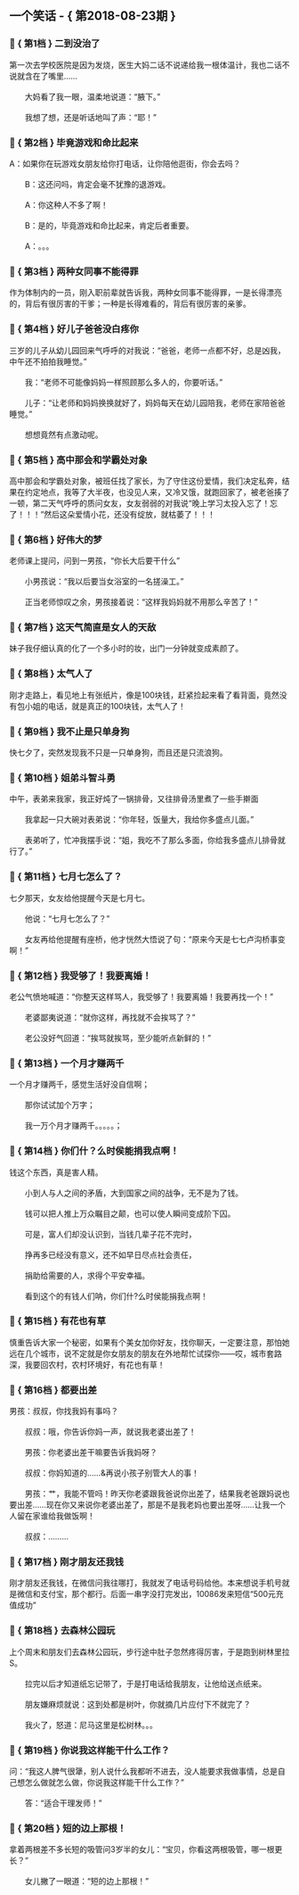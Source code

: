 ## 一个笑话 - { 第2018-08-23期 }
</hr>

### :jack_o_lantern: { 第1档 } 二到没治了
第一次去学校医院是因为发烧，医生大妈二话不说递给我一根体温计，我也二话不说就含在了嘴里……<br/><br/>　　大妈看了我一眼，温柔地说道：“腋下。”<br/><br/>　　我想了想，还是听话地叫了声：“耶！”


### :jack_o_lantern: { 第2档 } 毕竟游戏和命比起来
A：如果你在玩游戏女朋友给你打电话，让你陪他逛街，你会去吗？<br/><br/>　　B：这还问吗，肯定会毫不犹豫的退游戏。<br/><br/>　　A：你这种人不多了啊！<br/><br/>　　B：是的，毕竟游戏和命比起来，肯定后者重要。<br/><br/>　　A：。。。


### :jack_o_lantern: { 第3档 } 两种女同事不能得罪
作为体制内的一员，刚入职前辈就告诉我，两种女同事不能得罪，一是长得漂亮的，背后有很厉害的干爹；一种是长得难看的，背后有很厉害的亲爹。


### :jack_o_lantern: { 第4档 } 好儿子爸爸没白疼你
三岁的儿子从幼儿园回来气呼呼的对我说：“爸爸，老师一点都不好，总是凶我，中午还不拍拍我睡觉。”<br/><br/>　　我：“老师不可能像妈妈一样照顾那么多人的，你要听话。”<br/><br/>　　儿子：“让老师和妈妈换换就好了，妈妈每天在幼儿园陪我，老师在家陪爸爸睡觉。”<br/><br/>　　想想竟然有点激动呢。


### :jack_o_lantern: { 第5档 } 高中那会和学霸处对象
高中那会和学霸处对象，被班任找了家长，为了守住这份爱情，我们决定私奔，结果在约定地点，我等了大半夜，也没见人来，又冷又饿，就跑回家了，被老爸揍了一顿，第二天气呼呼的质问女友，女友弱弱的对我说“晚上学习太投入忘了！忘了！！！”然后这朵爱情小花，还没有绽放，就枯萎了！！！


### :jack_o_lantern: { 第6档 } 好伟大的梦
老师课上提问，问到一男孩，“你长大后要干什么”<br/><br/>　　小男孩说：“我以后要当女浴室的一名搓澡工。”<br/><br/>　　正当老师惊叹之余，男孩接着说：“这样我妈妈就不用那么辛苦了！”


### :jack_o_lantern: { 第7档 } 这天气简直是女人的天敌
妹子我仔细认真的化了一个多小时的妆，出门一分钟就变成素颜了。


### :jack_o_lantern: { 第8档 } 太气人了
刚才走路上，看见地上有张纸片，像是100块钱，赶紧捡起来看了看背面，竟然没有包小姐的电话，就是真正的100块钱，太气人了！


### :jack_o_lantern: { 第9档 } 我不止是只单身狗
快七夕了，突然发现我不只是一只单身狗，而且还是只流浪狗。


### :jack_o_lantern: { 第10档 } 姐弟斗智斗勇
中午，表弟来我家，我正好炖了一锅排骨，又往排骨汤里煮了一些手擀面<br/><br/>　　我拿起一只大碗对表弟说：“你年轻，饭量大，我给你多盛点儿面。”<br/><br/>　　表弟听了，忙冲我摆手说：“姐，我吃不了那么多面，你给我多盛点儿排骨就行了。”


### :jack_o_lantern: { 第11档 } 七月七怎么了？
七夕那天，女友给他提醒今天是七月七。<br/><br/>　　他说：“七月七怎么了？”<br/><br/>　　女友再给他提醒有座桥，他才恍然大悟说了句：“原来今天是七七卢沟桥事变啊！”


### :jack_o_lantern: { 第12档 } 我受够了！我要离婚！
老公气愤地喊道：“你整天这样骂人，我受够了！我要离婚！我要再找一个！”<br/><br/>　　老婆鄙夷说道：“就你这样，再找就不会挨骂了？”<br/><br/>　　老公没好气回道：“挨骂就挨骂，至少能听点新鲜的！”


### :jack_o_lantern: { 第13档 } 一个月才赚两千
一个月才赚两千，感觉生活好没自信啊；<br/><br/>　　那你试试加个万字；<br/><br/>　　我一万个月才赚两千。。。。。；


### :jack_o_lantern: { 第14档 } 你们什？么时侯能捐我点啊！
钱这个东西，真是害人精。<br/><br/>　　小到人与人之间的矛盾，大到国家之间的战争，无不是为了钱。<br/><br/>　　钱可以把人推上万众瞩目之颠，也可以使人瞬间变成阶下囚。<br/><br/>　　可是，富人们却没认识到，当钱几辈子花不完时，<br/><br/>　　挣再多已经没有意义，还不如早日尽点社会责任，<br/><br/>　　捐助给需要的人，求得个平安幸福。<br/><br/>　　看到这个的有钱人们呐，你们什?么时侯能捐我点啊！


### :jack_o_lantern: { 第15档 } 有花也有草
慎重告诉大家一个秘密，如果有个美女加你好友，找你聊天，一定要注意，那怕她远在几个城市，说不定就是你女朋友的朋友在外地帮忙试探你——哎，城市套路深，我要回农村，农村环境好，有花也有草！


### :jack_o_lantern: { 第16档 } 都要出差
男孩：叔叔，你找我妈有事吗？<br/><br/>　　叔叔：哦，你告诉你妈一声，就说我老婆出差了！<br/><br/>　　男孩：你老婆出差干嘛要告诉我妈呀？<br/><br/>　　叔叔：你妈知道的……&再说小孩子别管大人的事！<br/><br/>　　男孩：艹，我能不管吗！昨天你老婆跟我爸说你出差了，结果我老爸跟妈说也要出差……现在你又来说你老婆出差了，那是不是我老妈也要出差呀……让我一个人留在家谁给我做饭啊！<br/><br/>　　叔叔：………


### :jack_o_lantern: { 第17档 } 刚才朋友还我钱
刚才朋友还我钱，在微信问我往哪打，我就发了电话号码给他。本来想说手机号就是微信和支付宝，那个都行。后面一串字没打完发出，10086发来短信“500元充值成功”


### :jack_o_lantern: { 第18档 } 去森林公园玩
上个周末和朋友们去森林公园玩，步行途中肚子忽然疼得厉害，于是跑到树林里拉S。<br/><br/>　　拉完以后才知道纸忘记带了，于是打电话给我朋友，让他给送点纸来。<br/><br/>　　朋友嫌麻烦就说：这到处都是树叶，你就摘几片应付下不就完了？<br/><br/>　　我火了，怒道：尼马这里是松树林。。。


### :jack_o_lantern: { 第19档 } 你说我这样能干什么工作？
问：“我这人脾气很犟，别人说什么我都听不进去，没人能要求我做事情，总是自己想怎么做就怎么做，你说我这样能干什么工作？”<br/><br/>　　答：“适合干理发师！”


### :jack_o_lantern: { 第20档 } 短的边上那根！
拿着两根差不多长短的吸管问3岁半的女儿：“宝贝，你看这两根吸管，哪一根更长？”<br/><br/>　　女儿撇了一眼道：“短的边上那根！”

